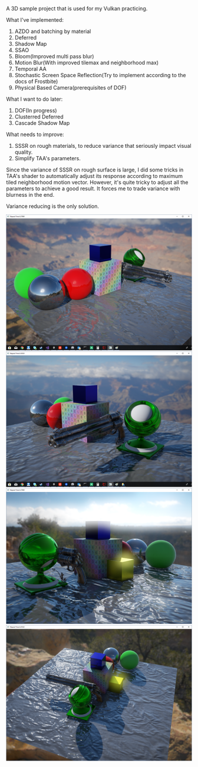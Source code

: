 A 3D sample project that is used for my Vulkan practicing.

What I've implemented:
1. AZDO and batching by material
2. Deferred
3. Shadow Map
4. SSAO
5. Bloom(Improved multi pass blur)
6. Motion Blur(With improved tilemax and neighborhood max)
7. Temporal AA
8. Stochastic Screen Space Reflection(Try to implement according to the docs of Frostbite)
9. Physical Based Camera(prerequisites of DOF)

What I want to do later:
1. DOF(In progress)
2. Clusterred Deferred
3. Cascade Shadow Map

What needs to improve:
1. SSSR on rough materials, to reduce variance that seriously impact visual quality.
2. Simplify TAA's parameters.

Since the variance of SSSR on rough surface is large, I did some tricks in TAA's shader to automatically adjust its response according to maximum tiled neighborhood motion vector.
However, it's quite tricky to adjust all the parameters to achieve a good result. It forces me to trade variance with blurness in the end.

Variance reducing is the only solution.

![Alt text](assets/img0.png "Screen Shot 0")
![Alt text](assets/img1.png "Screen Shot 1")
![Alt text](assets/img2.png "Screen Shot 2")
![Alt text](assets/img3.png "Screen Shot 3")